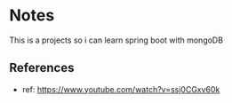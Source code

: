 # Notes
This is a projects so i can learn spring boot with mongoDB

## References
* ref: https://www.youtube.com/watch?v=ssj0CGxv60k
